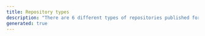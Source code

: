 ```yaml
---
title: Repository types
description: "There are 6 different types of repositories published for HACS."
generated: true
---
```

